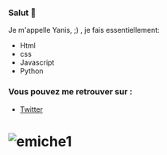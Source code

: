 



### Salut  👋

Je m'appelle Yanis, ;) , je fais essentiellement:

- Html
- css
- Javascript
- Python

### Vous pouvez me retrouver sur :
- <a href="https://twitter.com/PacLey1">Twitter</a>

# ![emiche1](https://github.com/yayouu/yayouu/blob/main/1.gif)


